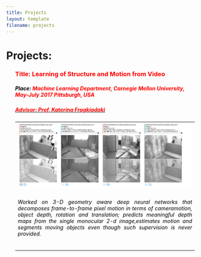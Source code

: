 ```yaml
---
title: Projects
layout: template
filename: projects
--- 
```


# Projects:
<ul style="list-style-type:none">
   <li>
      <h3><font color="red">Title: Learning of Structure and Motion from Video </font></h3>
      <h5><i><b><font color="black">Place: </font><font color="red">Machine Learning Department, Carnegie Mellon University, May-July 2017 Pittsburgh, USA </font></b></i></h5>
      <a href="https://www.cs.cmu.edu/~katef/"><h5><font color="red">Advisor: Prof. Katerina Fragkiadaki </h5></font> </a>
      <table width="100%" align="center" border="0" cellspacing="0">
         <tr>
            <td width="100%">
            <img src='/images/fake_depth_zero.png'>         
            </td>
         </tr>
         <tr>
            <td valign="top" width="100%"> 
              <div style = "text-align: justify"> <h6> <font color="black"> Worked on 3-D geometry aware deep neural networks that decomposes frame-to-frame pixel motion in terms of cameramotion, object depth, rotation and translation; predicts meaningful depth maps from the single monocular 2-d image,estimates motion and segments moving objects even though such supervision is never provided.</font></h6></div>
            </td>
         </tr>
      </table>
   </li>
</ul>
